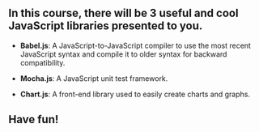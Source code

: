 ## In this course, there will be 3 useful and cool JavaScript libraries presented to you.

-  **Babel.js**: A JavaScript-to-JavaScript compiler to use the most recent JavaScript syntax and compile it to older syntax for backward compatibility.

-  **Mocha.js**: A JavaScript unit test framework.

-  **Chart.js**: A front-end library used to easily create charts and graphs.

## Have fun!
